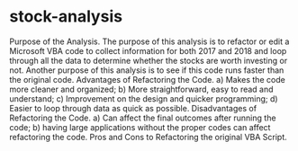 # stock-analysis
Purpose of the Analysis.
  The purpose of this analysis is to refactor or edit a Microsoft VBA code to collect information for both 2017 and 2018 and loop through all the data to determine whether the stocks are worth investing or not. Another purpose of this analysis is to see if this code runs faster than the original code.
  Advantages of Refactoring the Code.
  a) Makes the code more cleaner and organized; b) More straightforward, easy to read and understand; c) Improvement on the design and quicker programming; d) Easier to loop through data as quick as possible.
  Disadvantages of Refactoring the Code.
  a) Can affect the final outcomes after running the code; b) having large applications without the proper codes can affect refactoring the code.
  Pros and Cons to Refactoring the original VBA Script.
  
